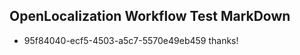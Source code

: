 ## OpenLocalization Workflow Test MarkDown
* 95f84040-ecf5-4503-a5c7-5570e49eb459 thanks!

<!--HONumber=Aug16_HO1-->


